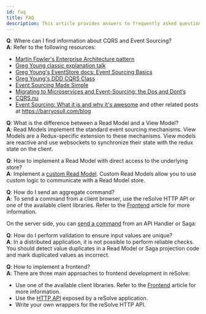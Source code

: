 ```yaml
---
id: faq
title: FAQ
description: This article provides answers to frequently asked questions about the reSolve framework.
---
```


**Q**: Where can I find information about CQRS and Event Sourcing?<br/>
**A**: Refer to the following resources:

- [Martin Fowler's Enterprise Architecture pattern](https://martinfowler.com/eaaDev/EventSourcing.html)
- [Greg Young classic explanation talk](https://www.youtube.com/watch?v=8JKjvY4etTY)
- [Greg Young's EventStore docs: Event Sourcing Basics](https://eventstore.org/docs/event-sourcing-basics/index.html)
- [Greg Young's DDD CQRS Class](https://www.youtube.com/watch?v=whCk1Q87_ZI)
- [Event Sourcing Made Simple](https://kickstarter.engineering/event-sourcing-made-simple-4a2625113224)
- [Migrating to Microservices and Event-Sourcing: the Dos and Dont’s](https://hackernoon.com/migrating-to-microservices-and-event-sourcing-the-dos-and-donts-195153c7487d)
- [CQRS.nu](http://www.cqrs.nu)
- [Event Sourcing: What it is and why it's awesome](https://barryosull.com/blog/event-sourcing-what-it-is-and-why-it-s-awesome) and other related posts at https://barryosull.com/blog

**Q**: What is the difference between a Read Model and a View Model?<br/>
**A**: Read Models implement the standard event sourcing mechanisms.
View Models are a Redux-specific extension to these mechanisms. View models are reactive and use websockets to synchronize their state with the redux state on the client.

**Q**: How to implement a Read Model with direct access to the underlying store?<br/>
**A**: Implement a [custom Read Model](read-side.md#custom-read-models). Custom Read Models allow you to use custom logic to communicate with a Read Model store.

**Q**: How do I send an aggregate command?<br/>
**A**: To send a command from a client browser, use the reSolve HTTP API or one of the available client libraries. Refer to the [Frontend](frontend.md) article for more information.

On the server side, you can [send a command](api/saga.md#executecommand) from an API Handler or Saga:

**Q**: How do I perform validation to ensure input values are unique?<br/>
**A**: In a distributed application, it is not possible to perform reliable checks. You should detect value duplicates in a Read Model or Saga projection code and mark duplicated values as incorrect.

**Q**: How to implement a frontend?<br/>
**A**: There are three main approaches to frontend development in reSolve:

- Use one of the available client libraries. Refer to the [Frontend](frontend.md) article for more information.
- Use the [HTTP API](frontend.md#http-api) exposed by a reSolve application.
- Write your own wrappers for the reSolve HTTP API.
